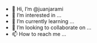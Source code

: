 - 👋 Hi, I’m @juanjarami
- 👀 I’m interested in ...
- 🌱 I’m currently learning ...
- 💞️ I’m looking to collaborate on ...
- 📫 How to reach me ...

<!---
juanjarami/juanjarami is a ✨ special ✨ repository because its `README.md` (this file) appears on your GitHub profile.
You can click the Preview link to take a look at your changes.
--->

